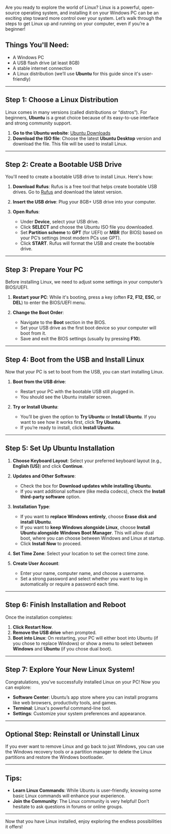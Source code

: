 
Are you ready to explore the world of Linux? Linux is a powerful, open-source operating system, and installing it on your Windows PC can be an exciting step toward more control over your system. Let’s walk through the steps to get Linux up and running on your computer, even if you’re a beginner!

## Things You'll Need:
- A Windows PC
- A USB flash drive (at least 8GB)
- A stable internet connection
- A Linux distribution (we’ll use **Ubuntu** for this guide since it's user-friendly)

---

## Step 1: Choose a Linux Distribution
Linux comes in many versions (called distributions or “distros”). For beginners, **Ubuntu** is a great choice because of its easy-to-use interface and strong community support.

1. **Go to the Ubuntu website**: [Ubuntu Downloads](https://ubuntu.com/download)
2. **Download the ISO file**: Choose the latest **Ubuntu Desktop** version and download the file. This file will be used to install Linux.

---

## Step 2: Create a Bootable USB Drive
You'll need to create a bootable USB drive to install Linux. Here's how:

1. **Download Rufus**: Rufus is a free tool that helps create bootable USB drives. Go to [Rufus](https://rufus.ie) and download the latest version.
   
2. **Insert the USB drive**: Plug your 8GB+ USB drive into your computer.

3. **Open Rufus**:
   - Under **Device**, select your USB drive.
   - Click **SELECT** and choose the Ubuntu ISO file you downloaded.
   - Set **Partition scheme** to **GPT** (for UEFI) or **MBR** (for BIOS) based on your PC’s settings (most modern PCs use GPT).
   - Click **START**. Rufus will format the USB and create the bootable drive.

---

## Step 3: Prepare Your PC
Before installing Linux, we need to adjust some settings in your computer’s BIOS/UEFI.

1. **Restart your PC**: While it's booting, press a key (often **F2**, **F12**, **ESC**, or **DEL**) to enter the BIOS/UEFI menu.

2. **Change the Boot Order**: 
   - Navigate to the **Boot** section in the BIOS.
   - Set your USB drive as the first boot device so your computer will boot from it.
   - Save and exit the BIOS settings (usually by pressing **F10**).

---

## Step 4: Boot from the USB and Install Linux
Now that your PC is set to boot from the USB, you can start installing Linux.

1. **Boot from the USB drive**:
   - Restart your PC with the bootable USB still plugged in.
   - You should see the Ubuntu installer screen.

2. **Try or Install Ubuntu**:
   - You’ll be given the option to **Try Ubuntu** or **Install Ubuntu**. If you want to see how it works first, click **Try Ubuntu**.
   - If you’re ready to install, click **Install Ubuntu**.

---

## Step 5: Set Up Ubuntu Installation

1. **Choose Keyboard Layout**: Select your preferred keyboard layout (e.g., **English (US)**) and click **Continue**.

2. **Updates and Other Software**:
   - Check the box for **Download updates while installing Ubuntu**.
   - If you want additional software (like media codecs), check the **Install third-party software** option.

3. **Installation Type**:
   - If you want to **replace Windows entirely**, choose **Erase disk and install Ubuntu**.
   - If you want to **keep Windows alongside Linux**, choose **Install Ubuntu alongside Windows Boot Manager**. This will allow dual boot, where you can choose between Windows and Linux at startup.
   - Click **Install Now** to proceed.

4. **Set Time Zone**: Select your location to set the correct time zone.

5. **Create User Account**: 
   - Enter your name, computer name, and choose a username.
   - Set a strong password and select whether you want to log in automatically or require a password each time.

---

## Step 6: Finish Installation and Reboot

Once the installation completes:

1. **Click Restart Now**.
2. **Remove the USB drive** when prompted.
3. **Boot into Linux**: On restarting, your PC will either boot into Ubuntu (if you chose to replace Windows) or show a menu to select between **Windows** and **Ubuntu** (if you chose dual boot).

---

## Step 7: Explore Your New Linux System!
Congratulations, you’ve successfully installed Linux on your PC! Now you can explore:

- **Software Center**: Ubuntu’s app store where you can install programs like web browsers, productivity tools, and games.
- **Terminal**: Linux's powerful command-line tool.
- **Settings**: Customize your system preferences and appearance.

---

## Optional Step: Reinstall or Uninstall Linux
If you ever want to remove Linux and go back to just Windows, you can use the Windows recovery tools or a partition manager to delete the Linux partitions and restore the Windows bootloader.

---

## Tips:
- **Learn Linux Commands**: While Ubuntu is user-friendly, knowing some basic Linux commands will enhance your experience.
- **Join the Community**: The Linux community is very helpful! Don’t hesitate to ask questions in forums or online groups.

---

Now that you have Linux installed, enjoy exploring the endless possibilities it offers!

